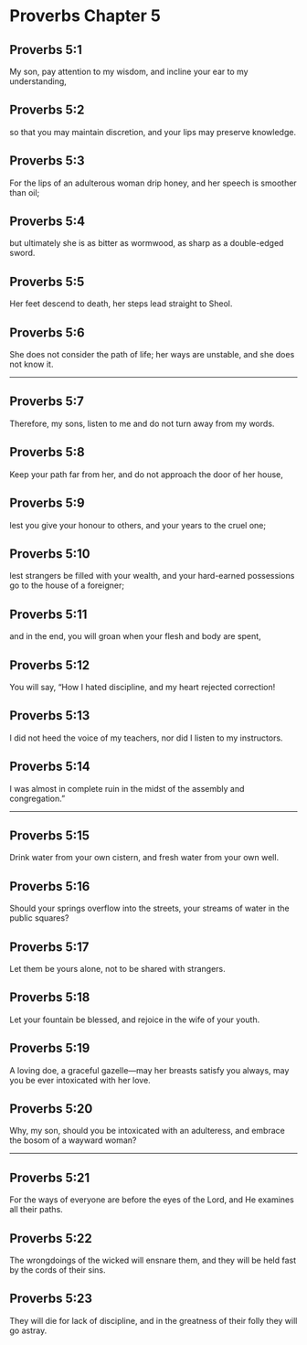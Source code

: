 # Proverbs Chapter 5

## Proverbs 5:1

My son, pay attention to my wisdom, and incline your ear to my understanding,

## Proverbs 5:2

so that you may maintain discretion, and your lips may preserve knowledge.

## Proverbs 5:3

For the lips of an adulterous woman drip honey, and her speech is smoother than oil;

## Proverbs 5:4

but ultimately she is as bitter as wormwood, as sharp as a double-edged sword.

## Proverbs 5:5

Her feet descend to death, her steps lead straight to Sheol.

## Proverbs 5:6

She does not consider the path of life; her ways are unstable, and she does not know it.

---

## Proverbs 5:7

Therefore, my sons, listen to me and do not turn away from my words.

## Proverbs 5:8

Keep your path far from her, and do not approach the door of her house,

## Proverbs 5:9

lest you give your honour to others, and your years to the cruel one;

## Proverbs 5:10

lest strangers be filled with your wealth, and your hard-earned possessions go to the house of a foreigner;

## Proverbs 5:11

and in the end, you will groan when your flesh and body are spent,

## Proverbs 5:12

You will say, “How I hated discipline, and my heart rejected correction!

## Proverbs 5:13

I did not heed the voice of my teachers, nor did I listen to my instructors.

## Proverbs 5:14

I was almost in complete ruin in the midst of the assembly and congregation.”

---

## Proverbs 5:15

Drink water from your own cistern, and fresh water from your own well.

## Proverbs 5:16

Should your springs overflow into the streets, your streams of water in the public squares?

## Proverbs 5:17

Let them be yours alone, not to be shared with strangers.

## Proverbs 5:18

Let your fountain be blessed, and rejoice in the wife of your youth.

## Proverbs 5:19

A loving doe, a graceful gazelle—may her breasts satisfy you always, may you be ever intoxicated with her love.

## Proverbs 5:20

Why, my son, should you be intoxicated with an adulteress, and embrace the bosom of a wayward woman?

---

## Proverbs 5:21

For the ways of everyone are before the eyes of the Lord, and He examines all their paths.

## Proverbs 5:22

The wrongdoings of the wicked will ensnare them, and they will be held fast by the cords of their sins.

## Proverbs 5:23

They will die for lack of discipline, and in the greatness of their folly they will go astray.
